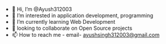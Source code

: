 - 👋 Hi, I’m @Ayush312003
- 👀 I’m interested in application development, programming
- 🌱 I’m currently learning Web Development
- 💞️ looking to collaborate on Open Source projects
- 📫 How to reach me - email- ayushsingh312003@gmail.com

<!---
Ayush312003/Ayush312003 is a ✨ special ✨ repository because its `README.md` (this file) appears on your GitHub profile.
You can click the Preview link to take a look at your changes.
--->
